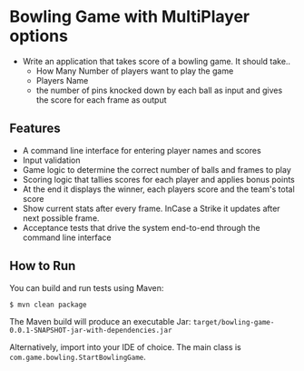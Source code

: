 # Bowling Game with MultiPlayer options #

* Write an application that takes score of a bowling game. It should take..
	* How Many Number of players want to play the game
	* Players Name
	* the number of pins knocked down by each ball as input and gives the score for each frame as output


## Features ##

* A command line interface for entering player names and scores
* Input validation
* Game logic to determine the correct number of balls and frames to play
* Scoring logic that tallies scores for each player and applies bonus points
* At the end it displays the winner, each players score and the team's total score
* Show current stats after every frame. InCase a Strike it updates after next possible frame.
* Acceptance tests that drive the system end-to-end through the command line interface

## How to Run ##

You can build and run tests using Maven:

	$ mvn clean package

The Maven build will produce an executable Jar: `target/bowling-game-0.0.1-SNAPSHOT-jar-with-dependencies.jar`

Alternatively, import into your IDE of choice. The main class is `com.game.bowling.StartBowlingGame`.

